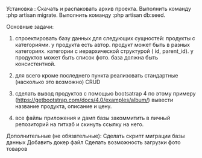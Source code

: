 Установка :
Скачать и распаковать архив проекта.
Выполнить команду :php artisan migrate.
Выполнить команду :php artisan db:seed.


Основные задачи:

1. спроектировать базу данных для следующих сущностей: 
продукты с категориями.
у продукта есть автор.
продукт может быть в разных категориях. 
категории с иерархической структурой ( id, parent_id). 
у продуктов может быть список фото. 
база должна быть консистентной.

2. для всего кроме последнего пункта реализовать стандартные (насколько это возможно) CRUD 

3. сделать вывод продуктов с помощью bootsatrap 4 
по этому примеру (https://getbootstrap.com/docs/4.0/examples/album/) вывести название продукта, описание и цену.

4. все файлы приложения и дамп базы закоммитить в личный репозиторий на гитхаб и скинуть ссылку на него.

Дополнительные (не обязательные):
Сделать скрипт миграции базы данных
Добавить докер файл
Сделать возможность загрузки фото товаров  
